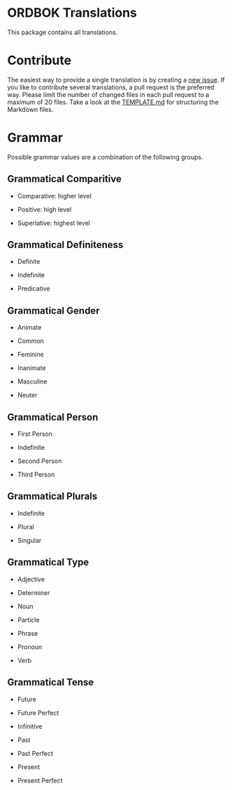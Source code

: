 ORDBOK Translations
===================

This package contains all translations.





Contribute
==========

The easiest way to provide a single translation is by creating a
[new issue](https://github.com/ordbok/translations/issues/new/choose). If you
like to contribute several translations, a pull request is the preferred way.
Please limit the number of changed files in each pull request to a maximum of
20 files. Take a look at the [TEMPLATE.md](TEMPLATE.md) for structuring the
Markdown files.





Grammar
=======

Possible grammar values are a combination of the following groups.



Grammatical Comparitive
-----------------------

- Comparative: higher level

- Positive: high level

- Superlative: highest level



Grammatical Definiteness
------------------------

- Definite

- Indefinite

- Predicative



Grammatical Gender
------------------

- Animate

- Common

- Feminine

- Inanimate

- Masculine

- Neuter



Grammatical Person
------------------

- First Person

- Indefinite

- Second Person

- Third Person



Grammatical Plurals
-------------------

- Indefinite

- Plural

- Singular



Grammatical Type
----------------

- Adjective

- Determiner

- Noun

- Particle

- Phrase

- Pronoun

- Verb



Grammatical Tense
-----------------

- Future

- Future Perfect

- Infinitive

- Past

- Past Perfect

- Present

- Present Perfect
